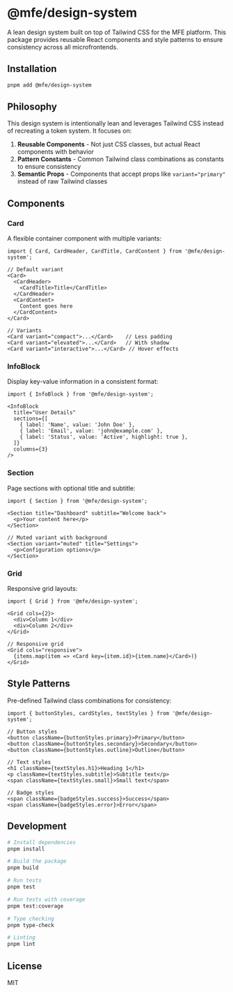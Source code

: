 # @mfe/design-system

A lean design system built on top of Tailwind CSS for the MFE platform. This package provides reusable React components and style patterns to ensure consistency across all microfrontends.

## Installation

```bash
pnpm add @mfe/design-system
```

## Philosophy

This design system is intentionally lean and leverages Tailwind CSS instead of recreating a token system. It focuses on:

1. **Reusable Components** - Not just CSS classes, but actual React components with behavior
2. **Pattern Constants** - Common Tailwind class combinations as constants to ensure consistency
3. **Semantic Props** - Components that accept props like `variant="primary"` instead of raw Tailwind classes

## Components

### Card

A flexible container component with multiple variants:

```tsx
import { Card, CardHeader, CardTitle, CardContent } from '@mfe/design-system';

// Default variant
<Card>
  <CardHeader>
    <CardTitle>Title</CardTitle>
  </CardHeader>
  <CardContent>
    Content goes here
  </CardContent>
</Card>

// Variants
<Card variant="compact">...</Card>    // Less padding
<Card variant="elevated">...</Card>   // With shadow
<Card variant="interactive">...</Card> // Hover effects
```

### InfoBlock

Display key-value information in a consistent format:

```tsx
import { InfoBlock } from '@mfe/design-system';

<InfoBlock
  title="User Details"
  sections={[
    { label: 'Name', value: 'John Doe' },
    { label: 'Email', value: 'john@example.com' },
    { label: 'Status', value: 'Active', highlight: true },
  ]}
  columns={3}
/>
```

### Section

Page sections with optional title and subtitle:

```tsx
import { Section } from '@mfe/design-system';

<Section title="Dashboard" subtitle="Welcome back">
  <p>Your content here</p>
</Section>

// Muted variant with background
<Section variant="muted" title="Settings">
  <p>Configuration options</p>
</Section>
```

### Grid

Responsive grid layouts:

```tsx
import { Grid } from '@mfe/design-system';

<Grid cols={2}>
  <div>Column 1</div>
  <div>Column 2</div>
</Grid>

// Responsive grid
<Grid cols="responsive">
  {items.map(item => <Card key={item.id}>{item.name}</Card>)}
</Grid>
```

## Style Patterns

Pre-defined Tailwind class combinations for consistency:

```tsx
import { buttonStyles, cardStyles, textStyles } from '@mfe/design-system';

// Button styles
<button className={buttonStyles.primary}>Primary</button>
<button className={buttonStyles.secondary}>Secondary</button>
<button className={buttonStyles.outline}>Outline</button>

// Text styles
<h1 className={textStyles.h1}>Heading 1</h1>
<p className={textStyles.subtitle}>Subtitle text</p>
<span className={textStyles.small}>Small text</span>

// Badge styles
<span className={badgeStyles.success}>Success</span>
<span className={badgeStyles.error}>Error</span>
```

## Development

```bash
# Install dependencies
pnpm install

# Build the package
pnpm build

# Run tests
pnpm test

# Run tests with coverage
pnpm test:coverage

# Type checking
pnpm type-check

# Linting
pnpm lint
```

## License

MIT